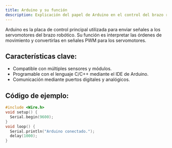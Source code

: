 ```yaml
---
title: Arduino y su función
description: Explicación del papel de Arduino en el control del brazo robótico.
---
```


Arduino es la placa de control principal utilizada para enviar señales a los servomotores del brazo robótico. Su función es interpretar las órdenes de movimiento y convertirlas en señales PWM para los servomotores.

## Características clave:
- Compatible con múltiples sensores y módulos.
- Programable con el lenguaje C/C++ mediante el IDE de Arduino.
- Comunicación mediante puertos digitales y analógicos.

## Código de ejemplo:
```cpp
#include <Wire.h>
void setup() {
  Serial.begin(9600);
}
void loop() {
  Serial.println("Arduino conectado.");
  delay(1000);
}

